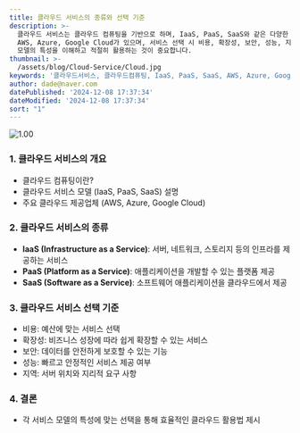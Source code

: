 ```yaml
---
title: 클라우드 서비스의 종류와 선택 기준
description: >-
  클라우드 서비스는 클라우드 컴퓨팅을 기반으로 하며, IaaS, PaaS, SaaS와 같은 다양한 서비스 모델을 제공합니다. 주요 제공업체로는
  AWS, Azure, Google Cloud가 있으며, 서비스 선택 시 비용, 확장성, 보안, 성능, 지역 등의 기준을 고려해야 합니다. 각
  모델의 특성을 이해하고 적절히 활용하는 것이 중요합니다. 
thumbnail: >-
  /assets/blog/Cloud-Service/Cloud.jpg
keywords: '클라우드서비스, 클라우드컴퓨팅, IaaS, PaaS, SaaS, AWS, Azure, GoogleCloud, 비용, 보안'
author: dade@naver.com
datePublished: '2024-12-08 17:37:34'
dateModified: '2024-12-08 17:37:34'
sort: "1"
---
```


![1.00](/assets/blog/Cloud-Service/Cloud.jpg)

### 1. **클라우드 서비스의 개요**

* 클라우드 컴퓨팅이란?
* 클라우드 서비스 모델 (IaaS, PaaS, SaaS) 설명
* 주요 클라우드 제공업체 (AWS, Azure, Google Cloud)

### 2. **클라우드 서비스의 종류**

* **IaaS (Infrastructure as a Service)**: 서버, 네트워크, 스토리지 등의 인프라를 제공하는 서비스
* **PaaS (Platform as a Service)**: 애플리케이션을 개발할 수 있는 플랫폼 제공
* **SaaS (Software as a Service)**: 소프트웨어 애플리케이션을 클라우드에서 제공

### 3. **클라우드 서비스 선택 기준**

* 비용: 예산에 맞는 서비스 선택
* 확장성: 비즈니스 성장에 따라 쉽게 확장할 수 있는 서비스
* 보안: 데이터를 안전하게 보호할 수 있는 기능
* 성능: 빠르고 안정적인 서비스 제공 여부
* 지역: 서버 위치와 지리적 요구 사항

### 4. **결론**

* 각 서비스 모델의 특성에 맞는 선택을 통해 효율적인 클라우드 활용법 제시

&nbsp;
